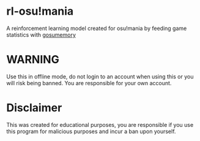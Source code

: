 # rl-osu!mania

A reinforcement learning model created for osu!mania by feeding game statistics with [gosumemory](https://github.com/l3lackShark/gosumemory)

# WARNING

Use this in offline mode, do not login to an account when using this or you will risk being banned. You are responsible for your own account.

# Disclaimer

This was created for educational purposes, you are responsible if you use this program for malicious purposes and incur a ban upon yourself.
